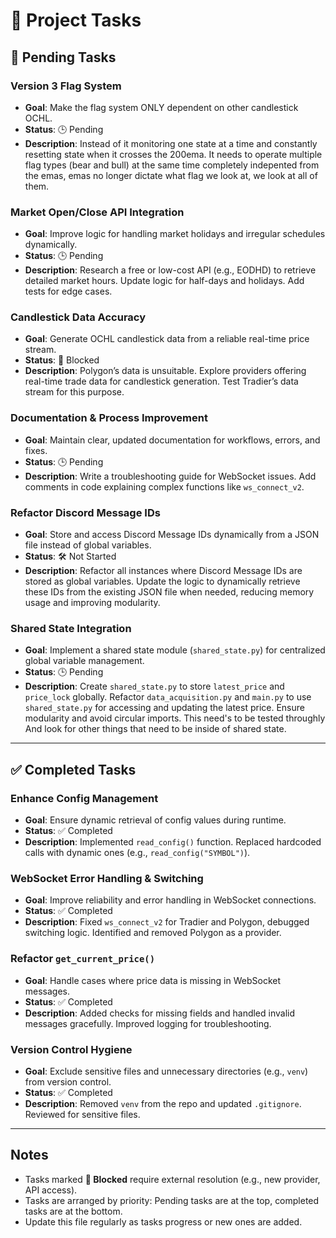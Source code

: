 # 📝 Project Tasks

## 🚧 Pending Tasks

### Version 3 Flag System

- **Goal**: Make the flag system ONLY dependent on other candlestick OCHL.
- **Status**: 🕒 Pending
- **Description**: Instead of it monitoring one state at a time and constantly resetting state when it crosses the 200ema. It needs to operate multiple flag types (bear and bull) at the same time completely indepented from the emas, emas no longer dictate what flag we look at, we look at all of them.

### Market Open/Close API Integration

- **Goal**: Improve logic for handling market holidays and irregular schedules dynamically.
- **Status**: 🕒 Pending
- **Description**: Research a free or low-cost API (e.g., EODHD) to retrieve detailed market hours. Update logic for half-days and holidays. Add tests for edge cases.

### Candlestick Data Accuracy

- **Goal**: Generate OCHL candlestick data from a reliable real-time price stream.
- **Status**: 🛑 Blocked
- **Description**: Polygon’s data is unsuitable. Explore providers offering real-time trade data for candlestick generation. Test Tradier’s data stream for this purpose.

### Documentation & Process Improvement

- **Goal**: Maintain clear, updated documentation for workflows, errors, and fixes.
- **Status**: 🕒 Pending
- **Description**: Write a troubleshooting guide for WebSocket issues. Add comments in code explaining complex functions like `ws_connect_v2`.

### Refactor Discord Message IDs

- **Goal**: Store and access Discord Message IDs dynamically from a JSON file instead of global variables.
- **Status**: 🛠️ Not Started
- **Description**: Refactor all instances where Discord Message IDs are stored as global variables. Update the logic to dynamically retrieve these IDs from the existing JSON file when needed, reducing memory usage and improving modularity.

### Shared State Integration

- **Goal**: Implement a shared state module (`shared_state.py`) for centralized global variable management.
- **Status**: 🕒 Pending
- **Description**: Create `shared_state.py` to store `latest_price` and `price_lock` globally. Refactor `data_acquisition.py` and `main.py` to use `shared_state.py` for accessing and updating the latest price. Ensure modularity and avoid circular imports. This need's to be tested throughly And look for other things that need to be inside of shared state.

---

## ✅ Completed Tasks

### Enhance Config Management

- **Goal**: Ensure dynamic retrieval of config values during runtime.
- **Status**: ✅ Completed
- **Description**: Implemented `read_config()` function. Replaced hardcoded calls with dynamic ones (e.g., `read_config("SYMBOL")`).

### WebSocket Error Handling & Switching

- **Goal**: Improve reliability and error handling in WebSocket connections.
- **Status**: ✅ Completed
- **Description**: Fixed `ws_connect_v2` for Tradier and Polygon, debugged switching logic. Identified and removed Polygon as a provider.

### Refactor `get_current_price()`

- **Goal**: Handle cases where price data is missing in WebSocket messages.
- **Status**: ✅ Completed
- **Description**: Added checks for missing fields and handled invalid messages gracefully. Improved logging for troubleshooting.

### Version Control Hygiene

- **Goal**: Exclude sensitive files and unnecessary directories (e.g., `venv`) from version control.
- **Status**: ✅ Completed
- **Description**: Removed `venv` from the repo and updated `.gitignore`. Reviewed for sensitive files.

---

## Notes

- Tasks marked **🛑 Blocked** require external resolution (e.g., new provider, API access).
- Tasks are arranged by priority: Pending tasks are at the top, completed tasks are at the bottom.
- Update this file regularly as tasks progress or new ones are added.
